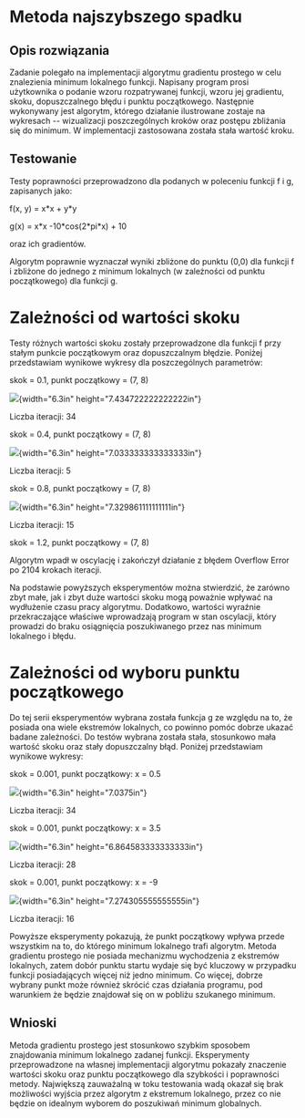 # Metoda najszybszego spadku
## Opis rozwiązania
Zadanie polegało na implementacji algorytmu gradientu prostego w celu
znalezienia minimum lokalnego funkcji. Napisany program prosi
użytkownika o podanie wzoru rozpatrywanej funkcji, wzoru jej gradientu,
skoku, dopuszczalnego błędu i punktu początkowego. Następnie wykonywany
jest algorytm, którego działanie ilustrowane zostaje na wykresach --
wizualizacji poszczególnych kroków oraz postępu zbliżania się do
minimum. W implementacji zastosowana została stała wartość kroku.

## Testowanie
Testy poprawności przeprowadzono dla podanych w poleceniu funkcji f i g,
zapisanych jako:

f(x, y) = x\*x + y\*y

g(x) = x\*x -10\*cos(2\*pi\*x) + 10

oraz ich gradientów.

Algorytm poprawnie wyznaczał wyniki zbliżone do punktu (0,0) dla funkcji
f i zbliżone do jednego z minimum lokalnych (w zależności od punktu
początkowego) dla funkcji g.

Zależności od wartości skoku
============================

Testy różnych wartości skoku zostały przeprowadzone dla funkcji f przy
stałym punkcie początkowym oraz dopuszczalnym błędzie. Poniżej
przedstawiam wynikowe wykresy dla poszczególnych parametrów:

skok = 0.1, punkt początkowy = (7, 8)

![](./graphs/image1.png){width="6.3in"
height="7.434722222222222in"}

Liczba iteracji: 34

skok = 0.4, punkt początkowy = (7, 8)

![](./graphs/image2.png){width="6.3in"
height="7.033333333333333in"}

Liczba iteracji: 5

skok = 0.8, punkt początkowy = (7, 8)

![](./graphs/image3.png){width="6.3in"
height="7.329861111111111in"}

Liczba iteracji: 15

skok = 1.2, punkt początkowy = (7, 8)

Algorytm wpadł w oscylację i zakończył działanie z błędem Overflow Error
po 2104 krokach iteracji.

Na podstawie powyższych eksperymentów można stwierdzić, że zarówno zbyt
małe, jak i zbyt duże wartości skoku mogą poważnie wpływać na wydłużenie
czasu pracy algorytmu. Dodatkowo, wartości wyraźnie przekraczające
właściwe wprowadzają program w stan oscylacji, który prowadzi do braku
osiągnięcia poszukiwanego przez nas minimum lokalnego i błędu.

Zależności od wyboru punktu początkowego
========================================

Do tej serii eksperymentów wybrana została funkcja g ze względu na to,
że posiada ona wiele ekstremów lokalnych, co powinno pomóc dobrze ukazać
badane zależności. Do testów wybrana została stała, stosunkowo mała
wartość skoku oraz stały dopuszczalny błąd. Poniżej przedstawiam
wynikowe wykresy:

skok = 0.001, punkt początkowy: x = 0.5

![](./graphs/image4.png){width="6.3in"
height="7.0375in"}

Liczba iteracji: 34

skok = 0.001, punkt początkowy: x = 3.5

![](./graphs/image5.png){width="6.3in"
height="6.864583333333333in"}

Liczba iteracji: 28

skok = 0.001, punkt początkowy: x = -9

![](./graphs/image6.png){width="6.3in"
height="7.274305555555555in"}

Liczba iteracji: 16

Powyższe eksperymenty pokazują, że punkt początkowy wpływa przede
wszystkim na to, do którego minimum lokalnego trafi algorytm. Metoda
gradientu prostego nie posiada mechanizmu wychodzenia z ekstremów
lokalnych, zatem dobór punktu startu wydaje się być kluczowy w przypadku
funkcji posiadających więcej niż jedno minimum. Co więcej, dobrze
wybrany punkt może również skrócić czas działania programu, pod
warunkiem że będzie znajdował się on w pobliżu szukanego minimum.

## Wnioski
Metoda gradientu prostego jest stosunkowo szybkim sposobem znajdowania
minimum lokalnego zadanej funkcji. Eksperymenty przeprowadzone na
własnej implementacji algorytmu pokazały znaczenie wartości skoku oraz
punktu początkowego dla szybkości i poprawności metody. Największą
zauważalną w toku testowania wadą okazał się brak możliwości wyjścia
przez algorytm z ekstremum lokalnego, przez co nie będzie on idealnym
wyborem do poszukiwań minimum globalnych.
